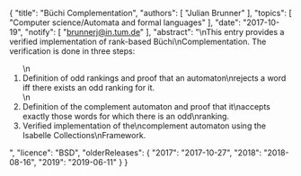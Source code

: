 {
    "title": "Büchi Complementation",
    "authors": [
        "Julian Brunner"
    ],
    "topics": [
        "Computer science/Automata and formal languages"
    ],
    "date": "2017-10-19",
    "notify": [
        "brunnerj@in.tum.de"
    ],
    "abstract": "\nThis entry provides a verified implementation of rank-based Büchi\nComplementation. The verification is done in three steps: <ol>\n<li>Definition of odd rankings and proof that an automaton\nrejects a word iff there exists an odd ranking for it.</li>\n<li>Definition of the complement automaton and proof that it\naccepts exactly those words for which there is an odd\nranking.</li> <li>Verified implementation of the\ncomplement automaton using the Isabelle Collections\nFramework.</li> </ol>",
    "licence": "BSD",
    "olderReleases": {
        "2017": "2017-10-27",
        "2018": "2018-08-16",
        "2019": "2019-06-11"
    }
}